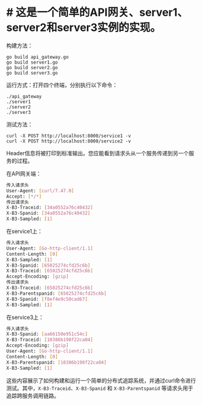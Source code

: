 # # 这是一个简单的API网关、server1、server2和server3实例的实现。

构建方法：

```shell
go build api_gateway.go
go build server1.go
go build server2.go
go build server3.go
```

运行方式：打开四个终端，分别执行以下命令：

```shell
./api_gateway
./server1
./server2
./server3
```

测试方法：

```shell
curl -X POST http://localhost:8000/service1 -v
curl -X POST http://localhost:8000/service2 -v
```

Header信息将被打印到标准输出。您应能看到请求头从一个服务传递到另一个服务的过程。

在API网关端：

```sh
传入请求头
User-Agent: [curl/7.47.0]
Accept: [*/*]
传出请求头
X-B3-Traceid: [34a0552a76c40432]
X-B3-Spanid: [34a0552a76c40432]
X-B3-Sampled: [1]
```

在service1上：

```sh
传入请求头
User-Agent: [Go-http-client/1.1]
Content-Length: [0]
X-B3-Sampled: [1]
X-B3-Spanid: [65025274cfd25c6b]
X-B3-Traceid: [65025274cfd25c6b]
Accept-Encoding: [gzip]
传出请求头
X-B3-Traceid: [65025274cfd25c6b]
X-B3-Parentspanid: [65025274cfd25c6b]
X-B3-Spanid: [f8ef4e9c50cad67]
X-B3-Sampled: [1]
```

在service3上：

```sh
传入请求头
X-B3-Spanid: [aa66150e951c54c]
X-B3-Traceid: [10386b198f22ca04]
Accept-Encoding: [gzip]
User-Agent: [Go-http-client/1.1]
Content-Length: [0]
X-B3-Parentspanid: [10386b198f22ca04]
X-B3-Sampled: [1]
``` 

这些内容展示了如何构建和运行一个简单的分布式追踪系统，并通过curl命令进行测试。其中，`X-B3-Traceid`、`X-B3-Spanid` 和 `X-B3-Parentspanid` 等请求头用于追踪跨服务调用链路。
